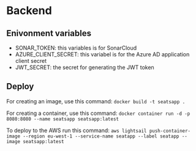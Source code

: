 # Backend

## Enivonment variables
<ul>
<li>SONAR_TOKEN: this variables is for SonarCloud</li>
<li>AZURE_CLIENT_SECRET: this variabel is for the Azure AD application client secret</li>
<li>JWT_SECRET: the secret for generating the JWT token</li>
</ul>

## Deploy 
For creating an image, use this command: `docker build -t seatsapp .`

For creating a container, use this command:
`docker container run -d -p 8080:8080 --name seatsapp seatsapp:latest`

To deploy to the AWS run this command: 
`aws lightsail push-container-image --region eu-west-1 --service-name seatapp --label seatapp --image seatsapp:latest`
